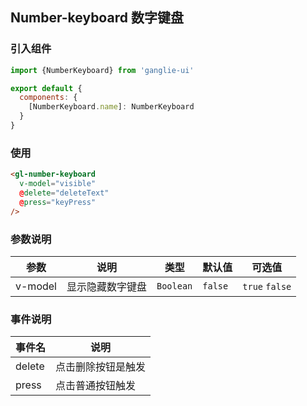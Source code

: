 ## Number-keyboard 数字键盘

### 引入组件

```javascript
import {NumberKeyboard} from 'ganglie-ui'

export default {
  components: {
    [NumberKeyboard.name]: NumberKeyboard
  }
}
```

### 使用

```html
<gl-number-keyboard
  v-model="visible"
  @delete="deleteText"
  @press="keyPress"
/>
```

### 参数说明

| 参数        | 说明    |  类型  | 默认值 | 可选值 |
| --------   | ----   | ---- |---- |---- |
|v-model| 显示隐藏数字键盘 | `Boolean` | `false` | `true` `false`|

### 事件说明

| 事件名        | 说明    |
| ------ |---- |
|delete| 点击删除按钮是触发|
|press| 点击普通按钮触发|
